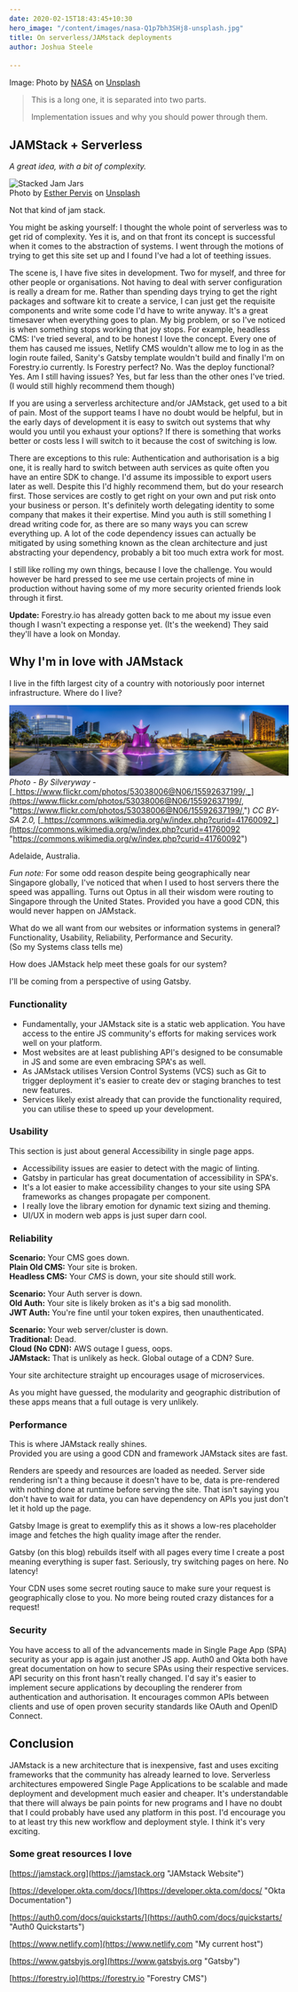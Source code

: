 ```yaml
---
date: 2020-02-15T18:43:45+10:30
hero_image: "/content/images/nasa-Q1p7bh3SHj8-unsplash.jpg"
title: On serverless/JAMstack deployments
author: Joshua Steele

---
```

Image: Photo by [NASA](https://unsplash.com/@nasa?utm_source=unsplash&utm_medium=referral&utm_content=creditCopyText) on [Unsplash](https://unsplash.com/s/photos/internet?utm_source=unsplash&utm_medium=referral&utm_content=creditCopyText)

> This is a long one, it is separated into two parts.
>
> Implementation issues and why you should power through them.

## JAMStack + Serverless

_A great idea, with a bit of complexity._

![Stacked Jam Jars](/content/images/esther-pervis-NGp4xEotut0-unsplash.jpg "A JAMStack")  
Photo by [Esther Pervis](https://unsplash.com/@easter291?utm_source=unsplash&utm_medium=referral&utm_content=creditCopyText) on [Unsplash](https://unsplash.com/s/photos/jam?utm_source=unsplash&utm_medium=referral&utm_content=creditCopyText)

Not that kind of jam stack.

You might be asking yourself: I thought the whole point of serverless was to get rid of complexity. Yes it is, and on that front its concept is successful when it comes to the abstraction of systems. I went through the motions of trying to get this site set up and I found I've had a lot of teething issues.

The scene is, I have five sites in development. Two for myself, and three for other people or organisations. Not having to deal with server configuration is really a dream for me. Rather than spending days trying to get the right packages and software kit to create a service, I can just get the requisite components and write some code I'd have to write anyway. It's a great timesaver when everything goes to plan. My big problem, or so I've noticed is when something stops working that joy stops. For example, headless CMS: I've tried several, and to be honest I love the concept. Every one of them has caused me issues, Netlify CMS wouldn't allow me to log in as the login route failed, Sanity's Gatsby template wouldn't build and finally I'm on Forestry.io currently. Is Forestry perfect? No. Was the deploy functional? Yes. Am I still having issues? Yes, but far less than the other ones I've tried. (I would still highly recommend them though)

If you are using a serverless architecture and/or JAMstack, get used to a bit of pain. Most of the support teams I have no doubt would be helpful, but in the early days of development it is easy to switch out systems that why would you until you exhaust your options? If there is something that works better or costs less I will switch to it because the cost of switching is low.

There are exceptions to this rule: Authentication and authorisation is a big one, it is really hard to switch between auth services as quite often you have an entire SDK to change. I'd assume its impossible to export users later as well. Despite this I'd highly recommend them, but do your research first. Those services are costly to get right on your own and put risk onto your business or person. It's definitely worth delegating identity to some company that makes it their expertise. Mind you auth is still something I dread writing code for, as there are so many ways you can screw everything up. A lot of the code dependency issues can actually be mitigated by using something known as the clean architecture and just abstracting your dependency, probably a bit too much extra work for most.

I still like rolling my own things, because I love the challenge. You would however be hard pressed to see me use certain projects of mine in production without having some of my more security oriented friends look through it first.

**Update:** Forestry.io has already gotten back to me about my issue even though I wasn't expecting a response yet. (It's the weekend) They said they'll have a look on Monday.

## Why I'm in love with JAMstack

I live in the fifth largest city of a country with notoriously poor internet infrastructure. Where do I live?

![Adelaide, Australia from Victoria Square](/content/images/vicsquare.jpg "My hometown")  
_Photo - By Silveryway -_ [_https://www.flickr.com/photos/53038006@N06/15592637199/,_](https://www.flickr.com/photos/53038006@N06/15592637199/, "https://www.flickr.com/photos/53038006@N06/15592637199/,") _CC BY-SA 2.0,_ [_https://commons.wikimedia.org/w/index.php?curid=41760092_](https://commons.wikimedia.org/w/index.php?curid=41760092 "https://commons.wikimedia.org/w/index.php?curid=41760092")

Adelaide, Australia.

_Fun note:_ For some odd reason despite being geographically near Singapore globally, I've noticed that when I used to host servers there the speed was appalling. Turns out Optus in all their wisdom were routing to Singapore through the United States. Provided you have a good CDN, this would never happen on JAMstack.

What do we all want from our websites or information systems in general?  
Functionality, Usability, Reliability, Performance and Security.  
(So my Systems class tells me)

How does JAMstack help meet these goals for our system?

I'll be coming from a perspective of using Gatsby.

### Functionality

* Fundamentally, your JAMstack site is a static web application. You have access to the entire JS community's efforts for making services work well on your platform.
* Most websites are at least publishing API's designed to be consumable in JS and some are even embracing SPA's as well.
* As JAMstack utilises Version Control Systems (VCS) such as Git to trigger deployment it's easier to create dev or staging branches to test new features.
* Services likely exist already that can provide the functionality required, you can utilise these to speed up your development.

### Usability

This section is just about general Accessibility in single page apps.

* Accessibility issues are easier to detect with the magic of linting.
* Gatsby in particular has great documentation of accessibility in SPA's.
* It's a lot easier to make accessibility changes to your site using SPA frameworks as changes propagate per component.
* I really love the library emotion for dynamic text sizing and theming.
* UI/UX in modern web apps is just super darn cool.

### Reliability

**Scenario:** Your CMS goes down.  
**Plain Old CMS:** Your site is broken.  
**Headless CMS:** Your _CMS_ is down, your site should still work.

**Scenario:** Your Auth server is down.  
**Old Auth:** Your site is likely broken as it's a big sad monolith.  
**JWT Auth:** You're fine until your token expires, then unauthenticated.

**Scenario:** Your web server/cluster is down.  
**Traditional:** Dead.  
**Cloud (No CDN):** AWS outage I guess, oops.  
**JAMstack:** That is unlikely as heck. Global outage of a CDN? Sure.

Your site architecture straight up encourages usage of microservices.

As you might have guessed, the modularity and geographic distribution of these apps means that a full outage is very unlikely.

### Performance

This is where JAMstack really shines.  
Provided you are using a good CDN and framework JAMstack sites are fast.

Renders are speedy and resources are loaded as needed. Server side rendering isn't a thing because it doesn't have to be, data is pre-rendered with nothing done at runtime before serving the site. That isn't saying you don't have to wait for data, you can have dependency on APIs you just don't let it hold up the page.

Gatsby Image is great to exemplify this as it shows a low-res placeholder image and fetches the high quality image after the render.

Gatsby (on this blog) rebuilds itself with all pages every time I create a post meaning everything is super fast. Seriously, try switching pages on here. No latency!

Your CDN uses some secret routing sauce to make sure your request is geographically close to you. No more being routed crazy distances for a request!

### Security

You have access to all of the advancements made in Single Page App (SPA) security as your app is again just another JS app. Auth0 and Okta both have great documentation on how to secure SPAs using their respective services. API security on this front hasn't really changed. I'd say it's easier to implement secure applications by decoupling the renderer from authentication and authorisation. It encourages common APIs between clients and use of open proven security standards like OAuth and OpenID Connect.

## Conclusion

JAMstack is a new architecture that is inexpensive, fast and uses exciting frameworks that the community has already learned to love. Serverless architectures empowered Single Page Applications to be scalable and made deployment and development much easier and cheaper. It's understandable that there will always be pain points for new programs and I have no doubt that I could probably have used any platform in this post. I'd encourage you to at least try this new workflow and deployment style. I think it's very exciting.

### Some great resources I love

[https://jamstack.org](https://jamstack.org "JAMstack Website")

[https://developer.okta.com/docs/](https://developer.okta.com/docs/ "Okta Documentation")

[https://auth0.com/docs/quickstarts/](https://auth0.com/docs/quickstarts/ "Auth0 Quickstarts")

[https://www.netlify.com](https://www.netlify.com "My current host")

[https://www.gatsbyjs.org](https://www.gatsbyjs.org "Gatsby")

[https://forestry.io](https://forestry.io "Forestry CMS")